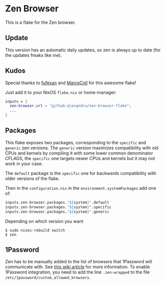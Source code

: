 # Zen Browser

This is a flake for the Zen browser.

## Update
This version has an automatic daily updates, so zen is always up to date (for the updates freaks like me).

## Kudos
Special thanks to [fufexan](https://github.com/fufexan) and [MarceColl](https://github.com/MarceColl) for this awesome flake!

Just add it to your NixOS `flake.nix` or home-manager:

```nix
inputs = {
  zen-browser.url = "github:qlexqndru/zen-browser-flake";
  ...
}
```

## Packages

This flake exposes two packages, corresponding to the `specific` and `generic` zen versions.
The `generic` version maximizes compatibility with old CPUs and kernels by compiling it with some
lower common denominator CFLAGS, the `specific` one targets newer CPUs and kernels but it may not
work in your case.

The `default` package is the `specific` one for backwards compatibility with older versions of the flake.

Then in the `configuration.nix` in the `environment.systemPackages` add one of:

```nix
inputs.zen-browser.packages."${system}".default
inputs.zen-browser.packages."${system}".specific
inputs.zen-browser.packages."${system}".generic
```

Depending on which version you want

```shell
$ sudo nixos-rebuild switch
$ zen
```

## 1Password

Zen has to be manually added to the list of browsers that 1Password will communicate with. See [this wiki article](https://nixos.wiki/wiki/1Password) for more information. To enable 1Password integration, you need to add the line `.zen-wrapped` to the file `/etc/1password/custom_allowed_browsers`.
